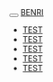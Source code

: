 <!DOCTYPE html>
<html>
<head>
	<title>Site</title>
	<link type="text/css" href="../css/siteMain.css" rel="stylesheet"></link>
	<script src="../js/siteCmdas.js" type="text/javascript"></script>
	<script src="https://kit.fontawesome.com/3b108c4584.js" crossorigin="anonymous"></script>
</head>
<body>
	<div id="navBar">
		<button id="navBt" onclick="toggleMenu()">
			<i class="fas fa-bars"></i>
		</button>
		<a href="siteMain.html" id="logo"><span>BENRI</span></a>
	</div>
	<div id="sideBar">
		<ul>
			<li>
				<a href="" id="aT">
					<i  class="fas fa-receipt"></i>
					<span class="txt" id="txt1">TEST</span>
				</a><br>
			</li>
			<li>
				<a href="siteCmdas.html" id="bT">
					<i  class="fas fa-utensils"></i>
					<span class="txt">TEST</span>
				</a><br>
			</li>
			<li>
				<a href="" id="cT">
					<i  class="far fa-square"></i>
					<span class="txt">TEST</span>
				</a><br>
			</li>
			<li>
				<a href="" id="dT">
					<i  class="fas fa-chart-bar"></i>
					<span class="txt">TEST</span>
				</a><br>
			</li>
			<li>
				<a href="login.html" id="eT">
					<i  class="fas fa-sign-out-alt"></i>
					<span class="txt">TEST</span>
				</a><br>
			</li>
		</ul>
	</div>
</body>
</html>
